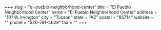 +++
slug = "el-pueblo-neighborhood-center"
title = "El Pueblo Neighborhood Center"
name = "El Pueblo Neighborhood Center"
address = "101 W. Irvington"
city = "Tucson"
state = "AZ"
postal = "85714"
website = ""
phone = "520-791-4629"
fax = ""
+++
